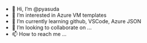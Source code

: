 - 👋 Hi, I’m @pyasuda
- 👀 I’m interested in Azure VM templates
- 🌱 I’m currently learning github, VSCode, Azure JSON
- 💞️ I’m looking to collaborate on ...
- 📫 How to reach me ...

<!---
pyasuda/pyasuda is a ✨ special ✨ repository because its `README.md` (this file) appears on your GitHub profile.
You can click the Preview link to take a look at your changes.
--->
